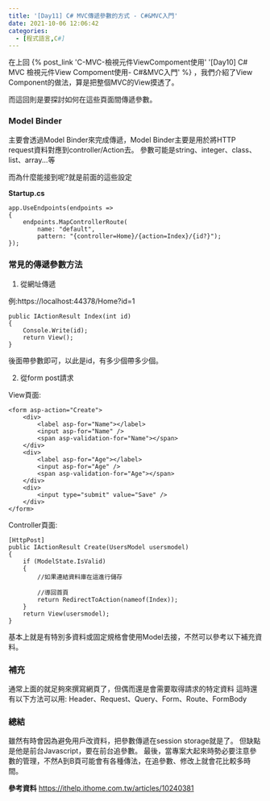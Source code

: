 ```yaml
---
title: '[Day11] C# MVC傳遞參數的方式 - C#&MVC入門'
date: 2021-10-06 12:06:42
categories:
  - [程式語言,C#]
---
```

在上回 {% post_link 'C-MVC-檢視元件ViewCompoment使用' '[Day10] C# MVC 檢視元件View Compoment使用- C#&MVC入門' %} ，我們介紹了View Component的做法，算是把整個MVC的View摸透了。

而這回則是要探討如何在這些頁面間傳遞參數。

### Model Binder
主要會透過Model Binder來完成傳遞，Model Binder主要是用於將HTTP request資料對應到controller/Action去。
參數可能是string、integer、class、list、array...等

而為什麼能接到呢?就是前面的這些設定

**Startup.cs**
```
app.UseEndpoints(endpoints =>
{
    endpoints.MapControllerRoute(
        name: "default",
        pattern: "{controller=Home}/{action=Index}/{id?}");
});
```

### 常見的傳遞參數方法 

1. 從網址傳遞

例:https://localhost:44378/Home?id=1
```
public IActionResult Index(int id)
{
    Console.Write(id);
    return View();
}
```
後面帶參數即可，以此是id，有多少個帶多少個。

2. 從form post請求

View頁面:
```
<form asp-action="Create">
    <div>
        <label asp-for="Name"></label>
        <input asp-for="Name" />
        <span asp-validation-for="Name"></span>
    </div>
    <div>
        <label asp-for="Age"></label>
        <input asp-for="Age" />
        <span asp-validation-for="Age"></span>
    </div>
    <div>
        <input type="submit" value="Save" />
    </div>
</form>
```
Controller頁面:
```
[HttpPost]
public IActionResult Create(UsersModel usersmodel)
{
    if (ModelState.IsValid)
    {
        //如果連結資料庫在這進行儲存

        //導回首頁
        return RedirectToAction(nameof(Index));
    }
    return View(usersmodel);
}
```

基本上就是有特別多資料或固定規格會使用Model去接，不然可以參考以下補充資料。

### 補充
通常上面的就足夠來撰寫網頁了，但偶而還是會需要取得請求的特定資料
這時還有以下方法可以用:
Header、Request、Query、Form、Route、FormBody


### 總結
雖然有時會因為避免用戶改資料，把參數傳遞在session storage就是了。
但缺點是他是前台Javascript，要在前台追參數。
最後，當專案大起來時勢必要注意參數的管理，不然A到B頁可能會有各種傳法，在追參數、修改上就會花比較多時間。

**參考資料**
https://ithelp.ithome.com.tw/articles/10240381